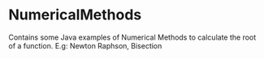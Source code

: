 # NumericalMethods
Contains some Java examples of Numerical Methods to calculate the root of a function. E.g: Newton Raphson, Bisection
